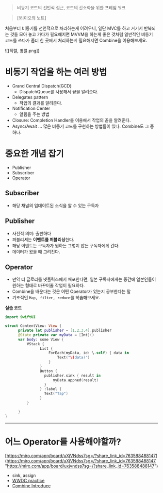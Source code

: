 > 비동기 코드의 선언적 접근, 코드의 간소화을 위한 프레임 워크 

> [!리이오의 노트]
> 
처음부터 비동기를 선언적으로 처리하는게 어려우니, 일단 MVC를 하고 거기서 반복되는 것들 모아 놓고 가다가 필요해지면 MVVM을 하는게 좋은 것처럼 일반적인 비동기 코드를 쓰다가 좀더 한 곳에서 처리하는게 필요해지면 Combine을 이용해보세요. 

![[직렬, 병렬.png]]

# 비동기 작업을 하는 여러 방법
- Grand Central Dispatch(GCD)
	- DispatchQueue를 사용해서 끝을 알려준다. 
- Delegates pattern
	- 작업의 결과를 알려준다.
- Notification Center
	- 알림을 주는 방법
- Closure: Completion Handler를 이용해서 작업의 끝을 알려준다. 
- Async/Await
... 많은 비동기 코드를 구현하는 방법들이 있다. Combine도 그 중 하나. 
# 중요한 개념 잡기
- Publisher
- Subscriber
- Operator

## Subscriber
- 해당 채널의 업데이트된 소식을 알 수 있는 구독자

## Publisher
- 사전적 의미: 출판하다
- 퍼블리셔는 **이벤트를 퍼블리싱**한다.
- 해당 이벤트는 구독자가 원하든 그렇지 않든 구독자에게 간다.
- 데이터가 왔을 때 그려진다.

## Operator
- 만약 더 글로리를 넷플릭스에서 배포한다면, 일본 구독자에게는 중간에 일본인들이 원하는 형태로 바꾸어줄 작업이 필요하다. 
- Combine을 배운다는 것은 어떤 Operator가 있는지 공부한다는 말
- 기초적인 `Map, filter, reduce`를 학습해보세요.

**실습 코드**

```swift
import SwiftUI

struct ContentView: View {
	  private let publisher = [1,2,3,4].publisher
	  @State private var myData = [Int]()
	  var body: some View {
		  VStack {
				List {
					ForEach(myData, id: \.self) { data in 
						Text("\(data)")
					}
				}
				Button {
				  publisher.sink { result in 
					  myData.appned(result)
				  }
				} :label {
				  Text("Tap")
				}
		  }
		  
	  }
}
```

---
# 어느 Operator를 사용해야할까? 
[https://miro.com/app/board/uXjVNdss7sg=/?share_link_id=763588488147](https://miro.com/app/board/uXjVNdss7sg=/?share_link_id=763588488147 "https://miro.com/app/board/uxjvndss7sg=/?share_link_id=763588488147")

- sink, assign
- [WWDC practice](https://developer.apple.com/wwdc19/721)
- [Combine Introduce](https://developer.apple.com/wwdc19/722)
